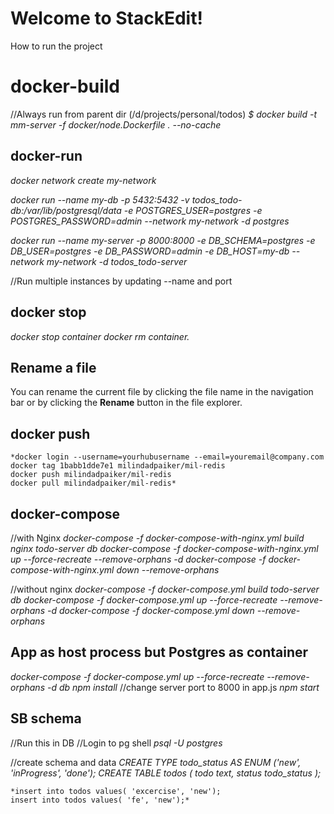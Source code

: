 # Welcome to StackEdit!

How to run the project


# docker-build

//Always run from parent dir (/d/projects/personal/todos)
*$ docker build -t mm-server -f docker/node.Dockerfile . --no-cache*

## docker-run

*docker network create my-network*

*docker run --name my-db -p 5432:5432 -v todos_todo-db:/var/lib/postgresql/data -e POSTGRES_USER=postgres -e POSTGRES_PASSWORD=admin --network my-network -d postgres*

*docker run --name my-server -p 8000:8000 -e DB_SCHEMA=postgres -e DB_USER=postgres -e DB_PASSWORD=admin -e DB_HOST=my-db --network my-network -d todos_todo-server*

//Run multiple instances by updating --name and port

## docker stop

*docker stop container
docker rm container.*

## Rename a file

You can rename the current file by clicking the file name in the navigation bar or by clicking the **Rename** button in the file explorer.

## docker push

	*docker login --username=yourhubusername --email=youremail@company.com
	docker tag 1babb1dde7e1 milindadpaiker/mil-redis
	docker push milindadpaiker/mil-redis
	docker pull milindadpaiker/mil-redis*

## docker-compose

//with Nginx
*docker-compose -f docker-compose-with-nginx.yml build nginx todo-server db
docker-compose -f docker-compose-with-nginx.yml up --force-recreate --remove-orphans -d
docker-compose -f docker-compose-with-nginx.yml down --remove-orphans*

//without nginx
*docker-compose -f docker-compose.yml build todo-server db
docker-compose -f docker-compose.yml up --force-recreate --remove-orphans -d
docker-compose -f docker-compose.yml down --remove-orphans*


## App as host process but Postgres as container

*docker-compose -f docker-compose.yml up --force-recreate --remove-orphans -d db*
	*npm install*
//change server port to 8000 in app.js
	*npm start*

## SB schema
//Run this in DB
//Login to pg shell
*psql -U postgres*

//create schema and data
		*CREATE TYPE todo_status AS ENUM ('new', 'inProgress', 'done');
		CREATE TABLE todos (
		todo text,
		status todo_status
		);*

	*insert into todos values( 'excercise', 'new');
	insert into todos values( 'fe', 'new');*

```
